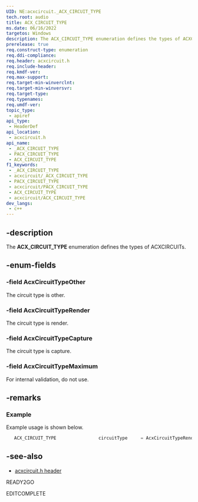 ```yaml
---
UID: NE:acxcircuit._ACX_CIRCUIT_TYPE
tech.root: audio
title: ACX_CIRCUIT_TYPE
ms.date: 06/16/2022
targetos: Windows
description: The ACX_CIRCUIT_TYPE enumeration defines the types of ACXCIRCUITs.
prerelease: true
req.construct-type: enumeration
req.ddi-compliance: 
req.header: acxcircuit.h
req.include-header: 
req.kmdf-ver: 
req.max-support: 
req.target-min-winverclnt: 
req.target-min-winversvr: 
req.target-type: 
req.typenames: 
req.umdf-ver: 
topic_type:
 - apiref
api_type:
 - HeaderDef
api_location:
 - acxcircuit.h
api_name:
 - _ACX_CIRCUIT_TYPE
 - PACX_CIRCUIT_TYPE
 - ACX_CIRCUIT_TYPE
f1_keywords:
 - _ACX_CIRCUIT_TYPE
 - acxcircuit/_ACX_CIRCUIT_TYPE
 - PACX_CIRCUIT_TYPE
 - acxcircuit/PACX_CIRCUIT_TYPE
 - ACX_CIRCUIT_TYPE
 - acxcircuit/ACX_CIRCUIT_TYPE
dev_langs:
 - c++
---
```


## -description

The **ACX_CIRCUIT_TYPE** enumeration defines the types of ACXCIRCUITs.

## -enum-fields

### -field AcxCircuitTypeOther

The circuit type is other.

### -field AcxCircuitTypeRender

The circuit type is render.

### -field AcxCircuitTypeCapture

The circuit type is capture.

### -field AcxCircuitTypeMaximum

For internal validation, do not use.

## -remarks

### Example

Example usage is shown below.

```cpp
   ACX_CIRCUIT_TYPE                circuitType     = AcxCircuitTypeRender;
```

## -see-also

- [acxcircuit.h header](index.md)

READY2GO

EDITCOMPLETE
